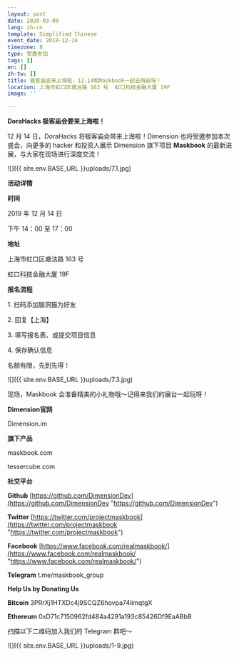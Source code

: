 ```yaml
---
layout: post
date: 2020-03-09
lang: zh-cn
template: Simplified Chinese
event_date: 2019-12-14
timezone: 8
type: 受邀参加
tags: []
en: []
zh-tw: []
title: 极客庙会来上海啦，12.14和Maskbook一起去嗨皮呀！
location: 上海市虹口区塘沽路 163 号  虹口科技金融大厦 19F
image: ''

---
```

**DoraHacks 极客庙会要来上海啦！**

12 月 14 日，DoraHacks 将极客庙会带来上海啦！Dimension 也将受邀参加本次盛会，向更多的 hacker 和投资人展示 Dimension 旗下项目 **Maskbook** 的最新进展，与大家在现场进行深度交流！

![]({{ site.env.BASE_URL }}uploads/7.1.jpg)

**活动详情**

**时间**

2019 年 12 月 14 日

下午 14：00 至 17：00

**地址**

上海市虹口区塘沽路 163 号

虹口科技金融大厦 19F

**报名流程**

1\. 扫码添加脑洞猫为好友

2\. 回复【上海】

3\. 填写报名表、或提交项目信息

4\. 保存确认信息

名额有限，先到先得！

![]({{ site.env.BASE_URL }}uploads/7.3.jpg)

现场，Maskbook 会准备精美的小礼物哦～记得来我们的展台一起玩呀！

**Dimension官网**

Dimension.im

**旗下产品**

maskbook.com

tessercube.com

**社交平台**

**Github** [https://github.com/DimensionDev](https://github.com/DimensionDev "https://github.com/DimensionDev")

**Twitter** [https://twitter.com/projectmaskbook](https://twitter.com/projectmaskbook "https://twitter.com/projectmaskbook")

**Facebook** [https://www.facebook.com/realmaskbook/](https://www.facebook.com/realmaskbook/ "https://www.facebook.com/realmaskbook/")

**Telegram** t.me/maskbook_group

**Help Us by Donating Us**

**Bitcoin** 3PRrXj1HTXDc4j9SCQZ6hovpa74iimqtgX

**Ethereum** 0xD71c7150962fd484a4291a193c85426Df9EaABbB

扫描以下二维码加入我们的 Telegram 群吧～

![]({{ site.env.BASE_URL }}uploads/1-9.jpg)